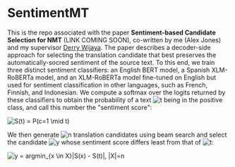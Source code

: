 # SentimentMT

This is the repo associated with the paper **Sentiment-based Candidate Selection for NMT** (LINK COMING SOON), co-written by me (Alex Jones) and my supervisor [Derry Wijaya](https://derrywijaya.github.io/web/). The paper describes a decoder-side approach for selecting the translation candidate that best preserves the automatically-socred sentiment of the source text. To this end, we train three distinct sentiment classifiers: an English BERT model, a Spanish XLM-RoBERTa model, and an XLM-RoBERTa model fine-tuned on English but used for sentiment classification in other languages, such as French, Finnish, and Indonesian. We compute a softmax over the logits returned by these classifiers to obtain the probability of a text <img src="https://latex.codecogs.com/svg.image?t" title="t" /> being in the positive class, and call this number the "sentiment score":

<img src="https://latex.codecogs.com/svg.image?S(t)&space;=&space;P(c=1&space;\mid&space;t)" title="S(t) = P(c=1 \mid t)" />

We then generate <img src="https://latex.codecogs.com/svg.image?n" title="n" /> translation candidates using beam search and select the candidate <img src="https://latex.codecogs.com/svg.image?y" title="y" /> whose sentiment score differs least from that of <img src="https://latex.codecogs.com/svg.image?t" title="t" />:

<img src="https://latex.codecogs.com/svg.image?y&space;=&space;argmin_{x&space;\in&space;candidates}|S(x)&space;-&space;S(t)|,&space;|candidates|=n" title="y = argmin_{x \in X}|S(x) - S(t)|, |X|=n" />
